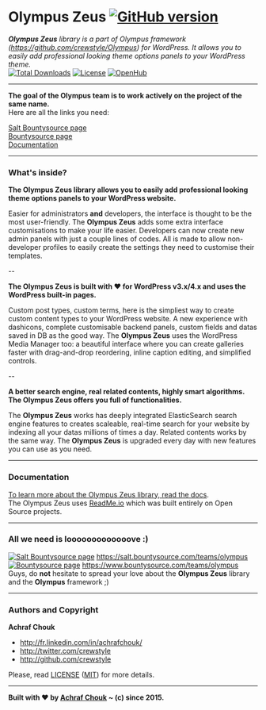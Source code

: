 # Olympus Zeus [![GitHub version](https://badge.fury.io/gh/crewstyle%2FOlympusZeus.svg)](https://packagist.org/packages/crewstyle/olympus-zeus)

_**Olympus Zeus** library is a part of Olympus framework (https://github.com/crewstyle/Olympus) for WordPress.
It allows you to easily add professional looking theme options panels to your WordPress theme._  
[![Total Downloads](https://poser.pugx.org/crewstyle/olympus-zeus/downloads.svg)](https://packagist.org/packages/crewstyle/olympus-zeus) 
[![License](https://poser.pugx.org/crewstyle/olympus-zeus/license.svg)](https://github.com/crewstyle/OlympusZeus/blob/master/LICENSE) 
[![OpenHub](https://www.openhub.net/p/OlympusZeus/widgets/project_thin_badge?format=gif)](https://www.openhub.net/p/OlympusZeus)

---

**The goal of the Olympus team is to work actively on the project of the same name.**  
Here are all the links you need:

[Salt Bountysource page](https://salt.bountysource.com/teams/olympus)  
[Bountysource page](https://www.bountysource.com/teams/olympus)  
[Documentation](https://olympus.readme.io/)

---

### What's inside?

**The Olympus Zeus library allows you to easily add professional looking theme options panels to your WordPress website.**

Easier for administrators **and** developers, the interface is thought to be the most user-friendly. The **Olympus Zeus** adds some extra interface customisations to make your life easier. Developers can now create new admin panels with just a couple lines of codes. All is made to allow non-developer profiles to easily create the settings they need to customise their templates.

--

**The Olympus Zeus is built with ♥ for WordPress v3.x/4.x and uses the WordPress built-in pages.**

Custom post types, custom terms, here is the simpliest way to create custom content types to your WordPress website. A new experience with dashicons, complete customisable backend panels, custom fields and datas saved in DB as the good way. The **Olympus Zeus** uses the WordPress Media Manager too: a beautiful interface where you can create galleries faster with drag-and-drop reordering, inline caption editing, and simplified controls.

--

**A better search engine, real related contents, highly smart algorithms. The Olympus Zeus offers you full of functionalities.**

The **Olympus Zeus** works has deeply integrated ElasticSearch search engine features to creates scaleable, real-time search for your website by indexing all your datas millions of times a day. Related contents works by the same way. The **Olympus Zeus** is upgraded every day with new features you can use as you need.

---

### Documentation

[To learn more about the Olympus Zeus library, read the docs](https://olympus.readme.io/).  
The Olympus Zeus uses [ReadMe.io](https://readme.io) which was built entirely on Open Source projects.

---

### All we need is looooooooooooove :)

[![Salt Bountysource page](https://img.shields.io/badge/Salt%20Bountysource-Help%20us-brightgreen.svg)](https://salt.bountysource.com/teams/olympus) https://salt.bountysource.com/teams/olympus  
[![Bountysource page](https://img.shields.io/badge/Bountysource-Help%20us-brightgreen.svg)](https://www.bountysource.com/teams/olympus) https://www.bountysource.com/teams/olympus  
Guys, do **not** hesitate to spread your love about the **Olympus Zeus** library and the **Olympus** framework ;)

---

### Authors and Copyright

**Achraf Chouk**

+ http://fr.linkedin.com/in/achrafchouk/
+ http://twitter.com/crewstyle
+ http://github.com/crewstyle

Please, read [LICENSE](https://github.com/crewstyle/OlympusZeus/blob/master/LICENSE "LICENSE") ([MIT](http://opensource.org/licenses/MIT "MIT")) for more details.

---

**Built with ♥ by [Achraf Chouk](http://github.com/crewstyle "Achraf Chouk") ~ (c) since 2015.**
